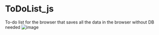 # ToDoList_js
To-do list for the browser that saves all the data in the browser without DB needed
![image](https://user-images.githubusercontent.com/19950171/114288872-51400a00-9a73-11eb-9a05-6c04886dd2a9.png)
